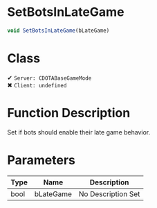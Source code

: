 # SetBotsInLateGame
```js
void SetBotsInLateGame(bLateGame)
```
# Class
✔ `Server: CDOTABaseGameMode`  
✖ `Client: undefined`  

# Function Description
Set if bots should enable their late game behavior.
# Parameters
Type|Name|Description
--|--|--
bool|bLateGame|No Description Set
